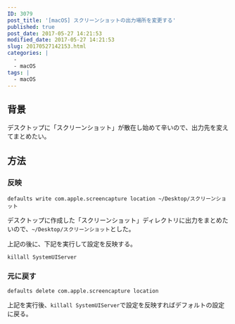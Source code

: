 ```yaml
---
ID: 3079
post_title: '[macOS] スクリーンショットの出力場所を変更する'
published: true
post_date: 2017-05-27 14:21:53
modified_date: 2017-05-27 14:21:53
slug: 20170527142153.html
categories: |
  -
  - macOS
tags: |
  - macOS
---
```

## 背景
デスクトップに「スクリーンショット」が散在し始めて辛いので、出力先を変えてまとめたい。

## 方法
### 反映
```language-bash
defaults write com.apple.screencapture location ~/Desktop/スクリーンショット
```

デスクトップに作成した「スクリーンショット」ディレクトリに出力をまとめたいので、`~/Desktop/スクリーンショット`とした。

上記の後に、下記を実行して設定を反映する。
```language-bash
killall SystemUIServer
```

### 元に戻す
```language-bash
defaults delete com.apple.screencapture location
```
上記を実行後、`killall SystemUIServer`で設定を反映すればデフォルトの設定に戻る。